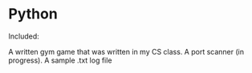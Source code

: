 # Python
Included:

A written gym game that was written in my CS class. 
A port scanner (in progress).
A sample .txt log file
